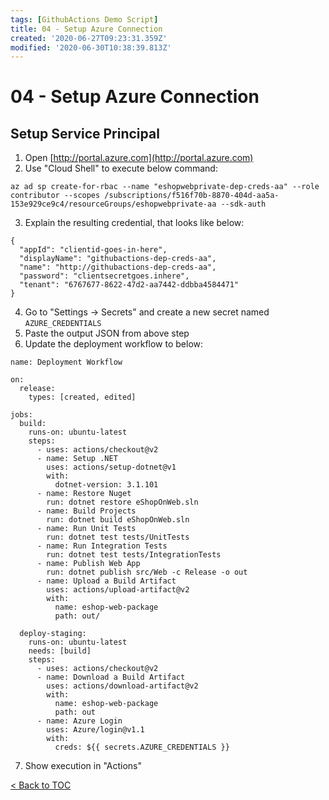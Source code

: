 ```yaml
---
tags: [GithubActions Demo Script]
title: 04 - Setup Azure Connection
created: '2020-06-27T09:23:31.359Z'
modified: '2020-06-30T10:38:39.813Z'
---
```


# 04 - Setup Azure Connection

## Setup Service Principal
1. Open [http://portal.azure.com](http://portal.azure.com)
2. Use "Cloud Shell" to execute below command:
```
az ad sp create-for-rbac --name "eshopwebprivate-dep-creds-aa" --role contributor --scopes /subscriptions/f516f70b-8870-404d-aa5a-153e929ce9c4/resourceGroups/eshopwebprivate-aa --sdk-auth

```
3. Explain the resulting credential, that looks like below:
```
{
  "appId": "clientid-goes-in-here",
  "displayName": "githubactions-dep-creds-aa",
  "name": "http://githubactions-dep-creds-aa",
  "password": "clientsecretgoes.inhere",
  "tenant": "6767677-8622-47d2-aa7442-ddbba4584471"
}
```
4. Go to "Settings -> Secrets" and create a new secret named `AZURE_CREDENTIALS`
5. Paste the output JSON from above step
6. Update the deployment workflow to below:
```
name: Deployment Workflow

on:
  release:
    types: [created, edited]

jobs:
  build:
    runs-on: ubuntu-latest
    steps:
      - uses: actions/checkout@v2
      - name: Setup .NET
        uses: actions/setup-dotnet@v1
        with:
          dotnet-version: 3.1.101
      - name: Restore Nuget
        run: dotnet restore eShopOnWeb.sln
      - name: Build Projects
        run: dotnet build eShopOnWeb.sln
      - name: Run Unit Tests
        run: dotnet test tests/UnitTests
      - name: Run Integration Tests
        run: dotnet test tests/IntegrationTests
      - name: Publish Web App
        run: dotnet publish src/Web -c Release -o out
      - name: Upload a Build Artifact
        uses: actions/upload-artifact@v2
        with:
          name: eshop-web-package
          path: out/
      
  deploy-staging:
    runs-on: ubuntu-latest
    needs: [build]
    steps:
      - uses: actions/checkout@v2
      - name: Download a Build Artifact
        uses: actions/download-artifact@v2
        with:
          name: eshop-web-package
          path: out
      - name: Azure Login
        uses: Azure/login@v1.1
        with:
          creds: ${{ secrets.AZURE_CREDENTIALS }}
```
7. Show execution in "Actions"

[< Back to TOC](README.md)